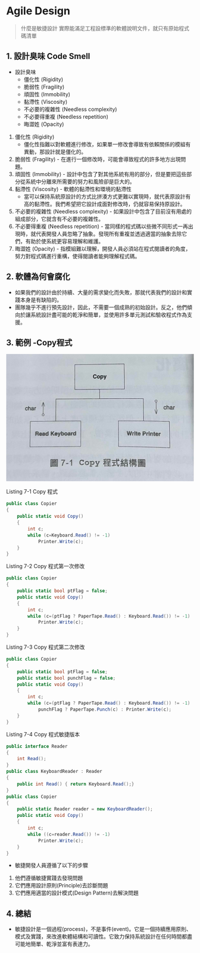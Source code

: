 Agile Design
======
> 什麼是敏捷設計
> 實際能滿足工程設標準的軟體說明文件，就只有原始程式碼清單

## 1. 設計臭味 Code Smell

- 設計臭味
	* 僵化性 (Rigidity)
	* 脆弱性 (Fragility)
	* 頑固性 (Immobility)
	* 黏滯性 (Viscosity)
	* 不必要的複雜性 (Needless complexity)
	* 不必要得重複 (Needless repetition)
	* 晦澀姓 (Opacity)
1. 僵化性 (Rigidity)
	* 僵化性指難以對軟體進行修改，如果單一修改會導致有依賴關係的模組有異動，那設計就是僵化的。
2. 脆弱性 (Fragility) - 在進行一個修改時，可能會導致程式的許多地方出現問題。
3. 頑固性 (Immobility) - 設計中包含了對其他系統有用的部分，但是要把這些部分從系統中分離來所需要的努力和風險卻是巨大的。
4. 黏滯性 (Viscosity) - 軟體的黏滯性和環境的黏滯性
	* 當可以保持系統原設計的方式比拼湊方式更難以實現時，就代表原設計有高的黏滯性。我們希望把它設計成面對修改時，仍就容易保持原設計。
5. 不必要的複雜性 (Needless complexity) - 如果設計中包含了目前沒有用處的組成部分，它就含有不必要的複雜性。
6. 不必要得重複 (Needless repetition) - 當同樣的程式碼以些微不同形式一再出現時，就代表開發人員忽略了抽象。發現所有重複並透過適當的抽象去除它們，有助於使系統更容易理解和維護。
7. 晦澀姓 (Opacity) - 指模組難以理解，開發人員必須站在程式閱讀者的角度，努力對程式碼進行重構，使得閱讀者能夠理解程式碼。

## 2. 軟體為何會腐化
- 如果我們的設計由於持續、大量的需求變化而失敗，那就代表我們的設計和實踐本身是有缺陷的。
- 團隊幾乎不進行預先設計，因此，不需要一個成熟的初始設計。反之，他們傾向於讓系統設計盡可能的乾淨和簡單，並使用許多單元測試和驗收程式作為支援。 

## 3. 範例 -Copy程式
![Agile](7_1.png "Agile.md")

Listing 7-1 Copy 程式
```csharp
public class Copier
{
	public static void Copy()
	{
		int c;
		while (c=Keyboard.Read() != -1)
			Printer.Write(c);
	}
}
````

Listing 7-2 Copy 程式第一次修改
```csharp
public class Copier
{
	public static bool ptFlag = false;
	public static void Copy()
	{
		int c;
		while (c=(ptFlag ? PaperTape.Read() : Keyboard.Read()) != -1)
			Printer.Write(c);
	}
}
````
Listing 7-3 Copy 程式第二次修改
```csharp
public class Copier
{
	public static bool ptFlag = false;
	public static bool punchFlag = false;
	public static void Copy()
	{
		int c;
		while (c=(ptFlag ? PaperTape.Read() : Keyboard.Read()) != -1)
			punchFlag ? PaperTape.Punch(c) : Printer.Write(c);
	}
}
````

Listing 7-4 Copy 程式敏捷版本
```csharp
public interface Reader
{
	int Read();
}
public class KeyboardReader : Reader
{
	public int Read() { return Keyboard.Read();}
}
public class Copier
{
	public static Reader reader = new KeyboardReader();
	public static void Copy()
	{
		int c;
		while ((c=reader.Read()) != -1)
			Printer.Write(c);
	}
}
````

- 敏捷開發人員遵循了以下的步驟
1. 他們遵循敏捷實踐去發現問題
2. 它們應用設計原則(Principle)去診斷問題
3. 它們應用適當的設計模式(Design Pattern)去解決問題

## 4. 總結
* 敏捷設計是一個過程(process)，不是事件(event)。它是一個持續應用原則、模式及實踐，來改進軟體結構和可讀性。它致力保持系統設計在任何時間都盡可能地簡單、乾淨並富有表達力。